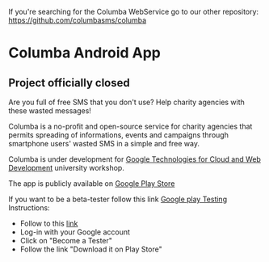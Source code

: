 If you're searching for the Columba WebService go to our other repository: https://github.com/columbasms/columba

# Columba Android App

Project officially closed
-------------------------

Are you full of free SMS that you don't use? Help charity agencies with these wasted messages! 

Columba is a no-profit and open-source service for charity agencies that permits spreading of informations, events and campaigns through smartphone users' wasted SMS in a simple and free way.


Columba is under development for [Google Technologies for Cloud and Web Development](https://sites.google.com/a/dis.uniroma1.it/google-technologies-for-cloud-and-web-development-2015/) university workshop.

The app is publicly available on [Google Play Store](https://play.google.com/store/apps/details?id=com.columbasms.columbasms)

If you want to be a beta-tester follow this link [Google play Testing](https://play.google.com/apps/testing/com.columbasms.columbasms)
Instructions:
  - Follow to this [link](https://play.google.com/apps/testing/com.columbasms.columbasms)
  - Log-in with your Google account
  - Click on "Become a Tester"
  - Follow the link "Download it on Play Store"
